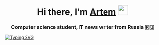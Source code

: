 <h1 align="center">Hi there, I'm <a href="https://www.youtube.com/watch?v=dQw4w9WgXcQ/" target="_blank">Artem</a> 
<img src="https://github.com/blackcater/blackcater/raw/main/images/Hi.gif" height="32"/></h1>
<h3 align="center">Computer science student, IT news writer from Russia 🇷🇺</h3>
<a href="https://git.io/typing-svg"><img src="https://readme-typing-svg.demolab.com?font=Fira+Code&pause=1000&color=F70000&center=true&vCenter=true&width=1000&height=200&lines=%D0%AF+%D0%BD%D0%B5+%D1%81%D0%BF%D0%B0%D0%BB+%D1%80%D0%B0%D0%B4%D0%B8+%D1%8D%D1%82%D0%BE%D0%B3%D0%BE+5+%D0%BD%D0%B5%D0%B4%D0%B5%D0%BB%D1%8C;%D0%AF+%D0%BF%D0%B8%D1%82%D0%B0%D0%BB%D1%81%D1%8F+%D0%BE%D0%B4%D0%BD%D0%B8%D0%BC+%D0%B4%D0%BE%D1%88%D0%B8%D1%80%D0%B0%D0%BA%D0%BE%D0%BC;%D0%A2%D0%B5%D0%BF%D0%B5%D1%80%D1%8C+%D0%BC%D0%BE%D0%B5+%D1%82%D0%B5%D0%BB%D0%BE+%D1%81%D0%BE%D1%81%D1%82%D0%BE%D0%B8%D1%82+%D0%B8%D0%B7+%D0%BB%D0%B0%D0%BF%D1%88%D0%B8+%D0%BD%D0%B0+90%25;%D0%92%D1%8B+%D1%85%D0%BE%D1%82%D1%8C+%D0%BC%D0%BE%D0%B6%D0%B5%D1%82%D0%B5+%D0%BF%D1%80%D0%B5%D0%B4%D1%81%D1%82%D0%B0%D0%B2%D0%B8%D1%82%D1%8C%2C+%D0%BD%D0%B0+%D1%87%D1%82%D0%BE+%D1%8F+%D0%BF%D0%BE%D1%88%D0%B5%D0%BB+%D1%80%D0%B0%D0%B4%D0%B8+%D1%8D%D1%82%D0%BE%D0%B3%D0%BE+%D0%B1%D0%BE%D1%82%D0%B0%3F;%D0%98+%D0%B4%D0%B0%D0%B6%D0%B5+%D0%BF%D0%BE%D1%81%D0%BB%D0%B5+%D1%8D%D1%82%D0%BE%D0%B3%D0%BE+%D0%B2%D1%8B+%D1%81%D0%BC%D0%B5%D0%B5%D1%82%D0%B5+%D0%BD%D0%B5+%D1%81%D0%BA%D0%B8%D0%BD%D1%83%D1%82%D1%8C+%D0%BC%D0%BE%D0%B5%D0%BC%D1%83+%D0%BF%D0%B0%D1%80%D1%81%D0%B5%D1%80%D1%83+5+%D0%BA%D0%BE%D0%BF%D0%B5%D0%B5%D0%BA%3F;(%E3%83%8E%E0%B2%A0%E7%9B%8A%E0%B2%A0)%E3%83%8E%E5%BD%A1%E2%94%BB%E2%94%81%E2%94%BB" alt="Typing SVG" /></a>
